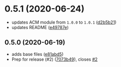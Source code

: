 # 0.5.1 (2020-06-24)

* updates ACM module from `1.0.0` to `1.0.1` ([d2b5b21](https://github.com/operatehappy/terraform-aws-cloudfront-website/commit/d2b5b21))
* updates README ([e49787e](https://github.com/operatehappy/terraform-aws-cloudfront-website/commit/e49787e))

## 0.5.0 (2020-06-19)

* adds base files ([e81abd5](https://github.com/operatehappy/terraform-aws-cloudfront-website/commit/e81abd5))
* Prep for release (#2) ([7073b49](https://github.com/operatehappy/terraform-aws-cloudfront-website/commit/7073b49)), closes [#2](https://github.com/operatehappy/terraform-aws-cloudfront-website/issues/2)
